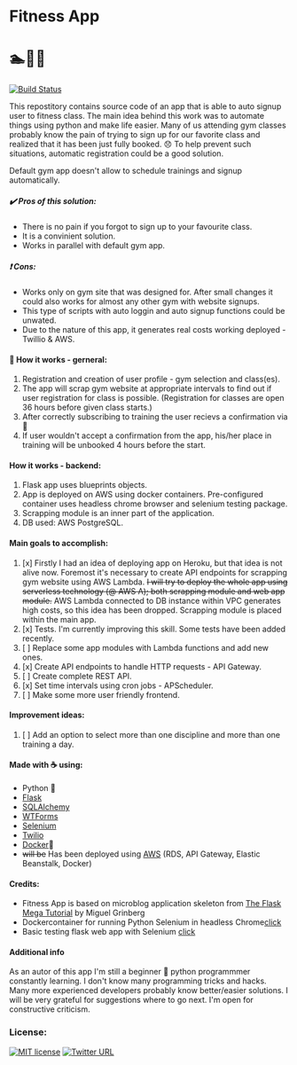# Fitness App
# :swimmer::bicyclist::runner:
[![Build Status](https://travis-ci.org/mihalw28/fitness_app.svg?branch=master)](https://travis-ci.org/mihalw28/fitness_app)

This repostitory contains source code of an app that is able to auto signup user to fitness class. The main idea behind this work was to automate things using python and make life easier.
Many of us attending gym classes probably know the pain of trying to sign up for our favorite class and realized that it has been just fully booked. :disappointed: To help prevent such situations, automatic registration could be a good solution. 

Default gym app doesn't allow to schedule trainings and signup automatically.


##### :heavy_check_mark: Pros of this solution:
* There is no pain if you forgot to sign up to your favourite class.
* It is a convinient solution.
* Works in parallel with default gym app.


##### :heavy_exclamation_mark: Cons:
* Works only on gym site that was designed for. After small changes it could also works for almost any other gym with website signups.
* This type of scripts with auto loggin and auto signup functions could be unwated.
* Due to the nature of this app, it generates real costs working deployed - Twillio & AWS. 


#### :hammer: How it works - gerneral:
1. Registration and creation of user profile - gym selection and class(es).
2. The app will scrap gym website at appropriate intervals to find out if user registration for class is possible. (Registration for classes are open 36 hours before given class starts.)
3. After correctly subscribing to training the user recievs a confirmation via :iphone:
4. If user wouldn't accept a confirmation from the app, his/her place in training will be unbooked 4 hours before the start.


#### How it works - backend:
1. Flask app uses blueprints objects.
2. App is deployed on AWS using docker containers. Pre-configured container uses headless chrome browser and selenium testing package.
3. Scrapping module is an inner part of the application. 
4. DB used: AWS PostgreSQL.


#### Main goals to accomplish:
1. [x] Firstly I had an idea of deploying app on Heroku, but that idea is not alive now. Foremost it's necessary to create API endpoints for scrapping gym website using AWS Lambda. ~~I will try to deploy the whole app using serverless technology (@ AWS Λ); both scrapping module and web app module.~~ AWS Lambda connected to DB instance within VPC generates high costs, so this idea has been dropped. Scrapping module is placed within the main app.
2. [x] Tests. I'm currently improving this skill. Some tests have been added recently.
3. [ ] Replace some app modules with Lambda functions and add new ones.
4. [x] Create API endpoints to handle HTTP requests - API Gateway.
5. [ ] Create complete REST API.
6. [x] Set time intervals using cron jobs - APScheduler.
7. [ ] Make some more user friendly frontend.


#### Improvement ideas:
1. [ ] Add an option to select more than one discipline and more than one training a day.


#### Made with :coffee: using:
* Python :snake:
* [Flask](https://github.com/pallets/flask)
* [SQLAlchemy](https://github.com/pallets/flask-sqlalchemy)
* [WTForms](https://flask-wtf.readthedocs.io/en/stable/)
* [Selenium](https://github.com/SeleniumHQ/selenium)
* [Twilio](https://www.twilio.com/)
* [Docker](https://www.docker.com/):whale:
* ~~will be~~ Has been deployed using [AWS](https://aws.amazon.com/lambda/) (RDS, API Gateway, Elastic Beanstalk, Docker)


#### Credits:
 - Fitness App is based on microblog application skeleton from [The Flask Mega Tutorial](https://blog.miguelgrinberg.com/post/the-flask-mega-tutorial-part-i-hello-world) by Miguel Grinberg
 - Dockercontainer for running Python Selenium in headless Chrome[click](https://github.com/joyzoursky/docker-python-chromedriver)
 - Basic testing flask web app with Selenium [click](https://scotch.io/tutorials/test-a-flask-app-with-selenium-webdriver-part-1)


#### Additional info
As an autor of this app I'm still a beginner :beginner: python programmmer constantly learning. I don't know many programming tricks and hacks. Many more experienced developers probably know better/easier solutions. I will be very grateful for suggestions where to go next. I'm open for constructive criticism.


### License:
[![MIT license](http://img.shields.io/badge/license-MIT-brightgreen.svg)](http://opensource.org/licenses/MIT) [![Twitter URL](https://img.shields.io/twitter/url/https/twitter.com/fold_left.svg?style=social&label=%20%40mihalw28)](https://twitter.com/mihalw28)
